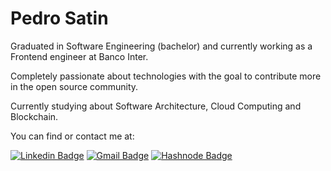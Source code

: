 # Pedro Satin

Graduated in Software Engineering (bachelor) and currently working as a Frontend engineer at Banco Inter.

Completely passionate about technologies with the goal to contribute more in the open source community. 

Currently studying about Software Architecture, Cloud Computing and Blockchain.


You can find or contact me at:

[![Linkedin Badge](https://img.shields.io/badge/Pedro%20Satin-blue?style=flat-square&logo=Linkedin&logoColor=white&link=https://www.linkedin.com/in/pedro-satin-a38a49148/)](https://www.linkedin.com/in/pedro-satin-a38a49148/) 
[![Gmail Badge](https://img.shields.io/badge/-pedro5satin@gmail.com-c14438?style=flat-square&logo=Gmail&logoColor=white&link=mailto:pedro5satin@gmail.com)](mailto:pedro5satin@gmail.com)
[![Hashnode Badge](https://img.shields.io/badge/-Satin-darkblue?style=flat-square&logo=Hashnode&logoColor=white&link=https://hashnode.com/@Satin)](https://hashnode.com/@Satin)
